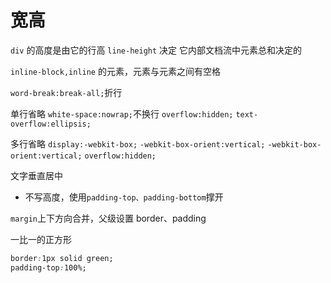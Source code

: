 # 宽高

`div` 的高度是由它的行高 `line-height` 决定
它内部文档流中元素总和决定的

`inline-block,inline` 的元素，元素与元素之间有空格

`word-break:break-all;`折行

单行省略
`white-space:nowrap;`不换行
`overflow:hidden;`
`text-overflow:ellipsis;`

多行省略
`display:-webkit-box;`
`-webkit-box-orient:vertical;`
`-webkit-box-orient:vertical;`
`overflow:hidden;`

文字垂直居中

- 不写高度，使用`padding-top、padding-bottom`撑开

`margin`上下方向合并，父级设置 border、padding

一比一的正方形

```css
border:1px solid green;
padding-top:100%;
```
